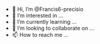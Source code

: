 - 👋 Hi, I’m @Francis6-precisio
- 👀 I’m interested in ...
- 🌱 I’m currently learning ...
- 💞️ I’m looking to collaborate on ...
- 📫 How to reach me ...

<!---
Francis6-precisio/Francis6-precisio is a ✨ special ✨ repository because its `README.md` (this file) appears on your GitHub profile.
You can click the Preview link to take a look at your changes.
--->
